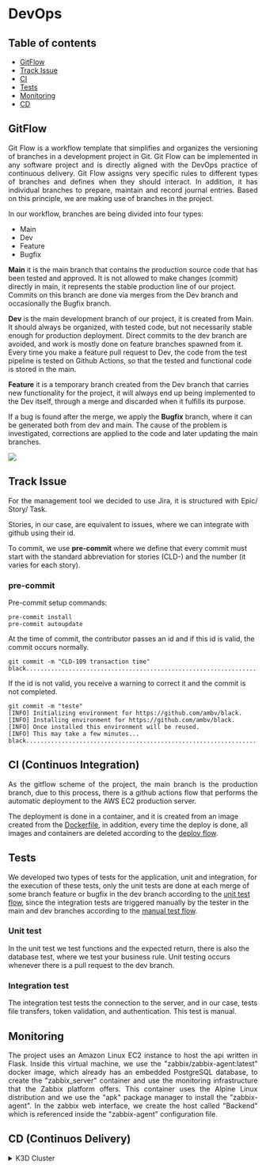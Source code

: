 # DevOps

## Table of contents

 * [GitFlow](#gitflow)
 * [Track Issue](#track-issue)
 * [CI](#ci-continuos-integration)
 * [Tests](#tests)
 * [Monitoring](#monitoring)
 * [CD](#cd-continuos-delivery)
 
## GitFlow
<p align="justify">
Git Flow is a workflow template that simplifies and organizes the versioning of branches in a development project in Git.
Git Flow can be implemented in any software project and is directly aligned with the DevOps practice of continuous delivery. Git Flow assigns very specific rules to different types of branches and defines when they should interact. In addition, it has individual branches to prepare, maintain and record journal entries. Based on this principle, we are making use of branches in the project.

In our workflow, branches are being divided into four types:
- Main
- Dev
- Feature
- Bugfix

**Main** it is the main branch that contains the production source code that has been tested and approved. It is not allowed to make changes (commit) directly in main, it represents the stable production line of our project. Commits on this branch are done via merges from the Dev branch and occasionally the Bugfix branch.

**Dev** is the main development branch of our project, it is created from Main. It should always be organized, with tested code, but not necessarily stable enough for production deployment. Direct commits to the dev branch are avoided, and work is mostly done on feature branches spawned from it.
Every time you make a feature pull request to Dev, the code from the test pipeline is tested on Github Actions, so that the tested and functional code is stored in the main. 

**Feature** it is a temporary branch created from the Dev branch that carries new functionality for the project, it will always end up being implemented to the Dev itself, through a merge and discarded when it fulfills its purpose.
 
If a bug is found after the merge, we apply the **Bugfix** branch, where it can be generated both from dev and main. The cause of the problem is investigated, corrections are applied to the code and later updating the main branches.
 
<img src="https://github.com/DolphinDatabase/MCS/assets/74321890/6e4c8f8f-c1c9-4a12-b661-e4de9ff2a98a"/>
  
## Track Issue
<p align="justify">
For the management tool we decided to use Jira, it is structured with Epic/ Story/ Task.
 
Stories, in our case, are equivalent to issues, where we can integrate with github using their id.
 
To commit, we use **pre-commit** where we define that every commit must start with the standard abbreviation for stories (CLD-) and the number (it varies for each story).
 
### pre-commit
<p align="justify">

Pre-commit setup commands:
```
pre-commit install
pre-commit autoupdate
```

At the time of commit, the contributor passes an id and if this id is valid, the commit occurs normally.

```
git commit -m "CLD-109 transaction time"
black....................................................................Passed
```

If the id is not valid, you receive a warning to correct it and the commit is not completed.
```
git commit -m "teste"
[INFO] Initializing environment for https://github.com/ambv/black.
[INFO] Installing environment for https://github.com/ambv/black.
[INFO] Once installed this environment will be reused.
[INFO] This may take a few minutes...
black....................................................................Failed
```

## CI (Continuos Integration)
<p align="justify">
As the gitflow scheme of the project, the main branch is the production branch, due to this process, there is a github actions flow that performs the automatic deployment to the AWS EC2 production server.
 
The deployment is done in a container, and it is created from an image created from the [Dockerfile](https://github.com/DolphinDatabase/Cloudin-backend/blob/main/Dockerfile), in addition, every time the deploy is done, all images and containers are deleted according to the [deploy flow](https://github.com/DolphinDatabase/Cloudin-backend/blob/main/.github/workflows/deploy.yml).
</p>
 
## Tests
We developed two types of tests for the application, unit and integration, for the execution of these tests, only the unit tests are done at each merge of some branch feature or bugfix in the dev branch according to the [unit test flow](https://github.com/DolphinDatabase/Cloudin-backend/blob/main/.github/workflows/test.yml), since the integration tests are triggered manually by the tester in the main and dev branches according to the [manual test flow](https://github.com/DolphinDatabase/Cloudin-backend/blob/main/.github/workflows/manualTest.yml).

### Unit test
In the unit test we test functions and the expected return, there is also the database test, where we test your business rule.
Unit testing occurs whenever there is a pull request to the dev branch.

### Integration test
The integration test tests the connection to the server, and in our case, tests file transfers, token validation, and authentication.
This test is manual.

## Monitoring
<p align="justify">
The project uses an Amazon Linux EC2 instance to host the api written in Flask. Inside this virtual machine, we use the "zabbix/zabbix-agent:latest" docker image, which already has an embedded PostgreSQL database, to create the "zabbix_server" container and use the monitoring infrastructure that the Zabbix platform offers. This container uses the Alpine Linux distribution and we use the "apk" package manager to install the "zabbix-agent". In the zabbix web interface, we create the host called "Backend" which is referenced inside the "zabbix-agent" configuration file.

## CD (Continuos Delivery)
    
<details id="k3d-p5"><summary>K3D Cluster</summary>

    In order to create a k8s environment for testing before using the AKS cluster, the configuration and documentation of the k3d cluster was carried out. K3d is a command line tool designed to simplify the management of Kubernetes clusters locally. It lets you create, deploy, and manage Kubernetes clusters in your development or test environment. With K3d, you can quickly provision lightweight Kubernetes clusters in Docker containers, making it easy to run multiple Kubernetes instances on a single machine. It's a popular choice for developers who want to test and debug applications in a local Kubernetes environment.

    After installing the dependencies, just run the following command:
    ```bash
    k3d cluster create --config k3d-simple-cluster.yaml
    ```

    The complete setup guide is present in the [project repository.](https://github.com/DolphinDatabase/Cloudin-backend#readme)

    </details>

    <details id="aks-p5"><summary>AKS Cluster</summary>

    Azure Kubernetes Service (AKS) offers the fastest way to get started developing and deploying cloud-native apps in Azure, in datacenters or at the edge with built-in code-to-cloud pipelines and health checkers. Get unified management and governance for on-premises, edge, and multi-cloud Kubernetes clusters. Interoperate with Azure security, identity, cost management and migration services [\[23\]](#references).

    </details>

    <details id="deployment-p5"><summary>Kubernetes Deployment</summary>

    ```yaml
    apiVersion: apps/v1
    kind: Deployment
    metadata:
    name: cloudin-midall
    labels:
        app: cloudin-midall
    spec:
    replicas: {{ .Values.replicas }}
    selector:
        matchLabels:
        app: cloudin-midall
    template:
        metadata:
        labels:
            app: cloudin-midall
        spec:
        containers:
            - name: backend
            image: {{ include "cloudin-midall.getImage" . }}
            ports:
                - containerPort: {{ .Values.backend.ports.containerPort }}
            env:
            - name: DATABASE_URL
                value: mysql://dbuser:dbuser@cloudin-midall-mysql:3306/cloudin
    {{ include "cloudin-midall.probeAndResources" .Values.backend.ports.containerPort | nindent 10 }}
    ```

    A "Deployment" is used to create and manage application instances in a Kubernetes cluster. It specifies settings for replication, pod selection, pod template, and associated containers. In the case used in the project, the Deployment called "cloudin-midall" is being configured to create a replicaSet with the number of replicas defined by the value defined in values.yaml. The "backend" container is defined with its image and port and environment variable settings.

    A Deployment is suitable for applications that are stateless, that is, do not store persistent data. It manages the deployment of pod replicas in a controlled manner, enabling upgrades, rollback, and automatic scaling. Pods created by a Deployment have no unique identity and do not maintain persistent connections to storage.

    </details>

    <details id="statefulset-p5"><summary>Kubernetes StatefulSet</summary>

    ```yaml
    apiVersion: apps/v1
    kind: StatefulSet
    metadata:
    name: cloudin-midall-mysql
    labels:
        app: cloudin-midall-mysql
    spec:
    serviceName: cloudin-midall-mysql
    replicas: 1
    selector:
        matchLabels:
        app: cloudin-midall-mysql
    template:
        metadata:
        labels:
            app: cloudin-midall-mysql
        spec:
        containers:
            - name: mysql
            image: mysql:latest
            ports:
                - containerPort: 3306
            env:
                - name: MYSQL_ROOT_PASSWORD
                value: "example"
                - name: MYSQL_DATABASE
                value: "cloudin"
                - name: MYSQL_USER
                value: "dbuser"
                - name: MYSQL_PASSWORD
                value: "dbuser"
            resources:
                limits:
                cpu: 100m
                memory: 512Mi
                requests:
                cpu: 80m
                memory: 128Mi
    ```

A "StatefulSet" has been defined in Kubernetes to run a MySQL database instance. The StatefulSet is named "cloudin-midall-mysql" and has a replica. The service associated with StatefulSet is also called "cloudin-midall-mysql". The pod definition includes a container called "mysql" that uses the latest MySQL image. Port 3306 is exposed for communication. Environment variables are set to define the MySQL root user password, database name, database user name and password. Resource constraints are defined to limit the container's CPU and memory usage.

    A "StatefulSet" is used for applications that have state and require unique identity and persistent storage for their pods. It provides guarantees of order and stability when creating, updating, and deleting pods. Each pod in a StatefulSet is assigned a unique identifier and maintains its own persistent state. This is especially useful for databases and other applications that require persistent storage and state consistency across pods.

    </details>

    <details id="service-ip-p5"><summary>Kubernetes Service ClusterIP</summary>

    ```yaml
    apiVersion: v1
    kind: Service
    metadata:
    name: cloudin-midall-mysql
    labels:
        app: cloudin-midall-mysql
    spec:
    type: ClusterIP
    ports:
        - port: 3306
        targetPort: 3306
        protocol: TCP
        name: mysql
    selector:
        app: cloudin-midall-mysql
    ```

  Service ClusterIP is a type of service in Kubernetes that exposes a set of pods for internal communication within the cluster. It provides a static internal IP address to the service, allowing other resources within the cluster to connect to it. The "cloudin-midall-mysql" service is defined as a Service ClusterIP. It maps port 3306 to targetPort 3306 in TCP protocol, which is the standard for communication with the MySQL database. The "app: cloudin-midall-mysql" selector ensures that the Service forwards traffic to the pods that have the same label. This type of service is suitable for internal communication and is not accessible from outside the cluster.

    </details>

    <details id="service-lb-p5"><summary>Kubernetes Service LoadBalancer</summary>

    ```yaml
    apiVersion: v1
    kind: Service
    metadata:
    name: cloudin-midall
    labels:
        app: cloudin-midall
    spec:
    type: LoadBalancer
    ports:
    - port: {{ .Values.backend.ports.containerPort }}
        targetPort: {{ .Values.backend.ports.containerPort }}
        protocol: TCP
        name: http
    selector:
        app: cloudin-midall
    ```

    Service LoadBalancer is a type of service in Kubernetes that exposes a set of pods to external traffic, allowing the application to be accessed from outside the cluster. It automatically provisions an external load balancer, such as a cloud load balancer, that distributes traffic to the Service Pods. The "cloudin-midall" service is defined as a Service LoadBalancer. It maps a given port, defined by the ".Values.backend.ports.containerPort" value, to the corresponding targetPort. The specified protocol is TCP and the service name is "http". The "app: cloudin-midall" selector ensures that the Service forwards traffic to pods with the same tag. This type of service is suitable for exposing an application to external traffic, allowing accessibility from outside the cluster, through the load balancer provided by the Kubernetes runtime, such as a cloud load balancer.

    </details>

    <details id="hpa-p5"><summary>Kubernetes HorizontalPodAutoscaler</summary>
    
    ```yaml
    apiVersion: autoscaling/v2
    kind: HorizontalPodAutoscaler
    metadata:
    name: cloudin-midall-hpa
    spec:
    scaleTargetRef:
        apiVersion: apps/v1
        kind: Deployment
        name: cloudin-midall
    minReplicas: 1
    maxReplicas: 5
    metrics:
        - type: Resource
        resource:
            name: cpu
            target:
            type: Utilization
            averageUtilization: 80
    ```

    The HorizontalPodAutoscaler (HPA) is a Kubernetes feature that allows automatic scaling of the number of replicas of a Deployment or other horizontally scaling object. The HPA named "cloudin-midall-hpa" is configured to automatically scale the number of replicas of the "cloudin-midall" Deployment. The minimum number of replicas is set to 1 and the maximum number to 5. HPA uses metrics to make sizing decisions. The metric used is the average CPU utilization, where the HPA will try to keep the CPU utilization around 80%. Based on this metric, the HPA will increase or decrease the number of Deployment replicas to meet traffic demands. This allows the Kubernetes cluster to automatically adjust processing power as needed, ensuring efficient scaling of application resources.

    </details>

    <details id="ingress-p5"><summary>Kubernetes Ingress</summary>
    
    ```yaml
    apiVersion: networking.k8s.io/v1
    kind: Ingress
    metadata:
    name: cloudin-midall
    annotations:
        kubernetes.io/ingress.class: azure/application-gateway
    spec:
    rules:
    - http:
        paths:
        - path: /
            pathType: Prefix
            backend:
            service:
                name: cloudin-midall
                port:
                number: 5000
    ```

   Ingress is a feature in Kubernetes that allows exposing HTTP and HTTPS services externally to the cluster. The Ingress named "cloudin-midall" is defined with the annotation "kubernetes.io/ingress.class" set to "azure/application-gateway", indicating that the Ingress will be managed by Azure Application Gateway. The Ingress specification includes rules for routing traffic. In the example, there is a single rule that forwards all HTTP traffic coming into the root ("/") to the service called "cloudin-midall" on port 5000. The "pathType" field is set to "Prefix", which means that Ingress will match URLs that start with the specified path. Ingress allows flexible configuration of external traffic routing to internal services in Kubernetes, providing a layer of access control and load balancing.

    </details>

## Table of technologies
<img src="https://github.com/DolphinDatabase/Cloud-In/assets/58821700/489292f1-79a2-42a9-8a06-0d739c8feebf"/>

